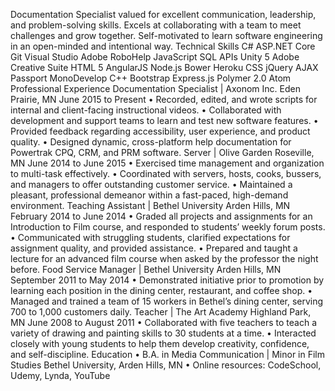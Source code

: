 Documentation Specialist valued for excellent communication, leadership, and problem-solving skills. Excels at collaborating with a team to meet challenges and grow together. Self-motivated to learn software engineering in an open-minded and intentional way.
Technical Skills
C#
ASP.NET Core
Git
Visual Studio
Adobe RoboHelp
JavaScript
SQL
APIs
Unity 5
Adobe Creative Suite
HTML 5
AngularJS
Node.js
Bower
Heroku
CSS
jQuery
AJAX
Passport
MonoDevelop
C++
Bootstrap
Express.js
Polymer 2.0
Atom
Professional Experience
Documentation Specialist | Axonom Inc.  Eden Prairie, MN 	June 2015 to Present
	•	Recorded, edited, and wrote scripts for internal and client-facing instructional videos.
	•	Collaborated with development and support teams to learn and test new software features.
	•	Provided feedback regarding accessibility, user experience, and product quality.
	•	Designed dynamic, cross-platform help documentation for Powertrak CPQ, CRM, and PRM software.
Server | Olive Garden  Roseville, MN	June 2014 to June 2015
	•	Exercised time management and organization to multi-task effectively.
	•	Coordinated with servers, hosts, cooks, bussers, and managers to offer outstanding customer service.
	•	Maintained a pleasant, professional demeanor within a fast-paced, high-demand environment.
Teaching Assistant | Bethel University  Arden Hills, MN	February 2014 to June 2014
	•	Graded all projects and assignments for an Introduction to Film course, and responded to students’ weekly forum posts.
	•	Communicated with struggling students, clarified expectations for assignment quality, and provided assistance.
	•	Prepared and taught a lecture for an advanced film course when asked by the professor the night before.
Food Service Manager | Bethel University  Arden Hills, MN	September 2011 to May 2014
	•	Demonstrated initiative prior to promotion by learning each position in the dining center, restaurant, and coffee shop.
	•	Managed and trained a team of 15 workers in Bethel’s dining center, serving 700 to 1,000 customers daily.
Teacher | The Art Academy  Highland Park, MN	June 2008 to August 2011
	•	Collaborated with five teachers to teach a variety of drawing and painting skills to 30 students at a time.
	•	Interacted closely with young students to help them develop creativity, confidence, and self-discipline.
Education
	•	B.A. in Media Communication | Minor in Film Studies  Bethel University, Arden Hills, MN
	•	Online resources: CodeSchool, Udemy, Lynda, YouTube
